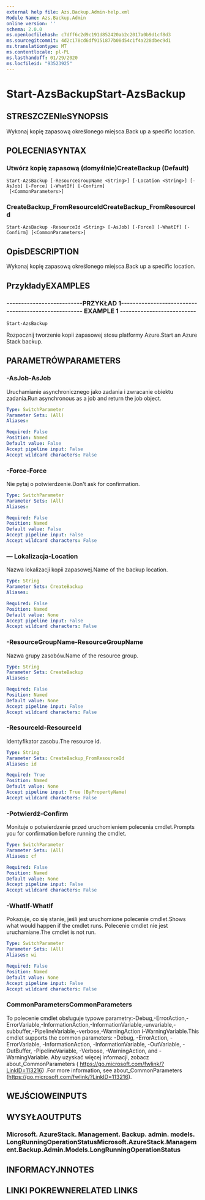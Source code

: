 ```yaml
---
external help file: Azs.Backup.Admin-help.xml
Module Name: Azs.Backup.Admin
online version: ''
schema: 2.0.0
ms.openlocfilehash: c7dff6c2d9c191d852420ab2c2017a0b9d1cf8d3
ms.sourcegitcommit: 4d2c178cd6df9151877b08d54c1f4a228dbec9d1
ms.translationtype: MT
ms.contentlocale: pl-PL
ms.lasthandoff: 01/29/2020
ms.locfileid: "93523925"
---
```

# <span data-ttu-id="f242b-101">Start-AzsBackup</span><span class="sxs-lookup"><span data-stu-id="f242b-101">Start-AzsBackup</span></span>

## <span data-ttu-id="f242b-102">STRESZCZENIe</span><span class="sxs-lookup"><span data-stu-id="f242b-102">SYNOPSIS</span></span>
<span data-ttu-id="f242b-103">Wykonaj kopię zapasową określonego miejsca.</span><span class="sxs-lookup"><span data-stu-id="f242b-103">Back up a specific location.</span></span>

## <span data-ttu-id="f242b-104">POLECENIA</span><span class="sxs-lookup"><span data-stu-id="f242b-104">SYNTAX</span></span>

### <span data-ttu-id="f242b-105">Utwórz kopię zapasową (domyślnie)</span><span class="sxs-lookup"><span data-stu-id="f242b-105">CreateBackup (Default)</span></span>
```
Start-AzsBackup [-ResourceGroupName <String>] [-Location <String>] [-AsJob] [-Force] [-WhatIf] [-Confirm]
 [<CommonParameters>]
```

### <span data-ttu-id="f242b-106">CreateBackup_FromResourceId</span><span class="sxs-lookup"><span data-stu-id="f242b-106">CreateBackup_FromResourceId</span></span>
```
Start-AzsBackup -ResourceId <String> [-AsJob] [-Force] [-WhatIf] [-Confirm] [<CommonParameters>]
```

## <span data-ttu-id="f242b-107">Opis</span><span class="sxs-lookup"><span data-stu-id="f242b-107">DESCRIPTION</span></span>
<span data-ttu-id="f242b-108">Wykonaj kopię zapasową określonego miejsca.</span><span class="sxs-lookup"><span data-stu-id="f242b-108">Back up a specific location.</span></span>

## <span data-ttu-id="f242b-109">Przykłady</span><span class="sxs-lookup"><span data-stu-id="f242b-109">EXAMPLES</span></span>

### <span data-ttu-id="f242b-110">--------------------------PRZYKŁAD 1--------------------------</span><span class="sxs-lookup"><span data-stu-id="f242b-110">-------------------------- EXAMPLE 1 --------------------------</span></span>
```
Start-AzsBackup
```

<span data-ttu-id="f242b-111">Rozpocznij tworzenie kopii zapasowej stosu platformy Azure.</span><span class="sxs-lookup"><span data-stu-id="f242b-111">Start an Azure Stack backup.</span></span>

## <span data-ttu-id="f242b-112">PARAMETRÓW</span><span class="sxs-lookup"><span data-stu-id="f242b-112">PARAMETERS</span></span>

### <span data-ttu-id="f242b-113">-AsJob</span><span class="sxs-lookup"><span data-stu-id="f242b-113">-AsJob</span></span>
<span data-ttu-id="f242b-114">Uruchamianie asynchronicznego jako zadania i zwracanie obiektu zadania.</span><span class="sxs-lookup"><span data-stu-id="f242b-114">Run asynchronous as a job and return the job object.</span></span>

```yaml
Type: SwitchParameter
Parameter Sets: (All)
Aliases: 

Required: False
Position: Named
Default value: False
Accept pipeline input: False
Accept wildcard characters: False
```

### <span data-ttu-id="f242b-115">-Force</span><span class="sxs-lookup"><span data-stu-id="f242b-115">-Force</span></span>
<span data-ttu-id="f242b-116">Nie pytaj o potwierdzenie.</span><span class="sxs-lookup"><span data-stu-id="f242b-116">Don't ask for confirmation.</span></span>

```yaml
Type: SwitchParameter
Parameter Sets: (All)
Aliases: 

Required: False
Position: Named
Default value: False
Accept pipeline input: False
Accept wildcard characters: False
```

### <span data-ttu-id="f242b-117">— Lokalizacja</span><span class="sxs-lookup"><span data-stu-id="f242b-117">-Location</span></span>
<span data-ttu-id="f242b-118">Nazwa lokalizacji kopii zapasowej.</span><span class="sxs-lookup"><span data-stu-id="f242b-118">Name of the backup location.</span></span>

```yaml
Type: String
Parameter Sets: CreateBackup
Aliases: 

Required: False
Position: Named
Default value: None
Accept pipeline input: False
Accept wildcard characters: False
```

### <span data-ttu-id="f242b-119">-ResourceGroupName</span><span class="sxs-lookup"><span data-stu-id="f242b-119">-ResourceGroupName</span></span>
<span data-ttu-id="f242b-120">Nazwa grupy zasobów.</span><span class="sxs-lookup"><span data-stu-id="f242b-120">Name of the resource group.</span></span>

```yaml
Type: String
Parameter Sets: CreateBackup
Aliases: 

Required: False
Position: Named
Default value: None
Accept pipeline input: False
Accept wildcard characters: False
```

### <span data-ttu-id="f242b-121">-ResourceId</span><span class="sxs-lookup"><span data-stu-id="f242b-121">-ResourceId</span></span>
<span data-ttu-id="f242b-122">Identyfikator zasobu.</span><span class="sxs-lookup"><span data-stu-id="f242b-122">The resource id.</span></span>

```yaml
Type: String
Parameter Sets: CreateBackup_FromResourceId
Aliases: id

Required: True
Position: Named
Default value: None
Accept pipeline input: True (ByPropertyName)
Accept wildcard characters: False
```

### <span data-ttu-id="f242b-123">-Potwierdź</span><span class="sxs-lookup"><span data-stu-id="f242b-123">-Confirm</span></span>
<span data-ttu-id="f242b-124">Monituje o potwierdzenie przed uruchomieniem polecenia cmdlet.</span><span class="sxs-lookup"><span data-stu-id="f242b-124">Prompts you for confirmation before running the cmdlet.</span></span>

```yaml
Type: SwitchParameter
Parameter Sets: (All)
Aliases: cf

Required: False
Position: Named
Default value: None
Accept pipeline input: False
Accept wildcard characters: False
```

### <span data-ttu-id="f242b-125">-WhatIf</span><span class="sxs-lookup"><span data-stu-id="f242b-125">-WhatIf</span></span>
<span data-ttu-id="f242b-126">Pokazuje, co się stanie, jeśli jest uruchomione polecenie cmdlet.</span><span class="sxs-lookup"><span data-stu-id="f242b-126">Shows what would happen if the cmdlet runs.</span></span>
<span data-ttu-id="f242b-127">Polecenie cmdlet nie jest uruchamiane.</span><span class="sxs-lookup"><span data-stu-id="f242b-127">The cmdlet is not run.</span></span>

```yaml
Type: SwitchParameter
Parameter Sets: (All)
Aliases: wi

Required: False
Position: Named
Default value: None
Accept pipeline input: False
Accept wildcard characters: False
```

### <span data-ttu-id="f242b-128">CommonParameters</span><span class="sxs-lookup"><span data-stu-id="f242b-128">CommonParameters</span></span>
<span data-ttu-id="f242b-129">To polecenie cmdlet obsługuje typowe parametry:-Debug,-ErrorAction,-ErrorVariable,-InformationAction,-InformationVariable,-unvariable,-subbuffer,-PipelineVariable,-verbose,-WarningAction i-WarningVariable.</span><span class="sxs-lookup"><span data-stu-id="f242b-129">This cmdlet supports the common parameters: -Debug, -ErrorAction, -ErrorVariable, -InformationAction, -InformationVariable, -OutVariable, -OutBuffer, -PipelineVariable, -Verbose, -WarningAction, and -WarningVariable.</span></span> <span data-ttu-id="f242b-130">Aby uzyskać więcej informacji, zobacz about_CommonParameters ( https://go.microsoft.com/fwlink/?LinkID=113216) .</span><span class="sxs-lookup"><span data-stu-id="f242b-130">For more information, see about_CommonParameters (https://go.microsoft.com/fwlink/?LinkID=113216).</span></span>

## <span data-ttu-id="f242b-131">WEJŚCIOWE</span><span class="sxs-lookup"><span data-stu-id="f242b-131">INPUTS</span></span>

## <span data-ttu-id="f242b-132">WYSYŁA</span><span class="sxs-lookup"><span data-stu-id="f242b-132">OUTPUTS</span></span>

### <span data-ttu-id="f242b-133">Microsoft. AzureStack. Management. Backup. admin. models. LongRunningOperationStatus</span><span class="sxs-lookup"><span data-stu-id="f242b-133">Microsoft.AzureStack.Management.Backup.Admin.Models.LongRunningOperationStatus</span></span>

## <span data-ttu-id="f242b-134">INFORMACYJN</span><span class="sxs-lookup"><span data-stu-id="f242b-134">NOTES</span></span>

## <span data-ttu-id="f242b-135">LINKI POKREWNE</span><span class="sxs-lookup"><span data-stu-id="f242b-135">RELATED LINKS</span></span>

